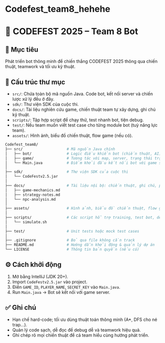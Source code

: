 # Codefest_team8_hehehe
# 🤖 CODEFEST 2025 – Team 8 Bot

## 🎯 Mục tiêu
Phát triển bot thông minh để chiến thắng CODEFEST 2025 thông qua chiến thuật, teamwork và tối ưu kỹ thuật.

## 📂 Cấu trúc thư mục
- `src/`: Chứa toàn bộ mã nguồn Java. Code bot, kết nối server và chiến lược xử lý đều ở đây.
- `sdk/`: Thư viện SDK của cuộc thi.
- `docs/`: Tài liệu nghiên cứu game, chiến thuật team tự xây dựng, ghi chú kỹ thuật.
- `scripts/`: Tập hợp script để chạy thử, test nhanh bot, tiện debug.
- `test/`: Nếu team muốn viết test case cho từng module bot (tuỳ năng lực team).
- `assets/`: Hình ảnh, biểu đồ chiến thuật, flow game (nếu có).
```bash
Codefest_team8/
├── src/                    # Mã nguồn Java chính
│   ├── bot/                # Logic điều khiển bot (chiến thuật, AI)
│   ├── game/               # Tương tác với map, server, trạng thái trận đấu
│   └── Main.java           # Điểm khởi đầu kết nối bot với game server
│
├── sdk/                    # Thư viện SDK của cuộc thi
│   └── CodeFestv2.5.jar
│
├── docs/                   # Tài liệu nội bộ: chiến thuật, ghi chú, phân tích map
│   ├── game-mechanics.md
│   ├── strategy-notes.md
│   └── npc-analysis.md
│
├── assets/                 # Hình ảnh, biểu đồ chiến thuật, flow game (nếu có)
│
├── scripts/                # Các script hỗ trợ training, test bot, debug
│   └── simulate.sh
│
├── test/                   # Unit tests hoặc mock test cases
│
├── .gitignore              # Bỏ qua file không cần track
├── README.md               # Hướng dẫn khởi động & quản lý dự án
└── LICENSE                 # Thông tin bản quyền (nếu có)

```
## ⚙️ Cách khởi động
1. Mở bằng IntelliJ (JDK 20+).
2. Import `CodeFestv2.5.jar` vào project.
3. Điền `GAME_ID`, `PLAYER_NAME`, `SECRET_KEY` vào `Main.java`.
4. Run `Main.java` → Bot sẽ kết nối với game server.

## ✅ Ghi chú
- Hạn chế hard-code; tối ưu dùng thuật toán thông minh (A*, DFS cho né trap...).
- Quản lý code sạch, dễ đọc để debug dễ và teamwork hiệu quả.
- Ghi chép rõ mọi chiến thuật để cả team hiểu cùng hướng phát triển.
